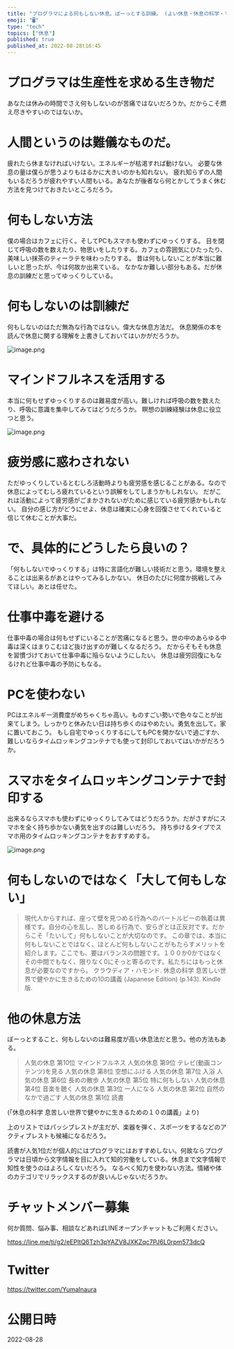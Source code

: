 ```yaml
---
title: "プログラマによる何もしない休息。ぼーっとする訓練。 (よい休息・休息の科学・マインドフルネス・瞑想)"
emoji: "🖥"
type: "tech"
topics: ["休息"]
published: true
published_at: 2022-08-28t16:45
---
```



# プログラマは生産性を求める生き物だ

あなたは休みの時間でさえ何もしないのが苦痛ではないだろうか。だからこそ燃え尽きやすいのではないか。

# 人間というのは難儀なものだ。

疲れたら休まなければいけない。エネルギーが枯渇すれば動けない。
必要な休息の量は僕らが思うよりもはるかに大きいのかも知れない。
疲れ知らずの人間もいるだろうが疲れやすい人間もいる。あなたが後者なら何とかしてうまく休む方法を見つけておきたいところだろう。

# 何もしない方法

僕の場合はカフェに行く。そしてPCもスマホも使わずにゆっくりする。
目を閉じて呼吸の数を数えたり、物思いをしたりする。カフェの雰囲気にひたったり、美味しい抹茶のティーラテを味わったりする。
昔は何もしないことが本当に難しいと思ったが、今は何故か出来ている。
なかなか難しい部分もある。だが休息の訓練だと思ってゆっくりしている。

# 何もしないのは訓練だ

何もしないのはただ無為な行為ではない。偉大な休息方法だ。
休息関係の本を読んで休息に関する理解を上書きしておいてはいかがだろうか。

![image.png](https://qiita-image-store.s3.ap-northeast-1.amazonaws.com/0/89618/58246356-3daa-b708-2dc3-38828773cbe6.png)

# マインドフルネスを活用する

本当に何もせずゆっくりするのは難易度が高い。難しければ呼吸の数を数えたり、呼吸に意識を集中してみてはどうだろうか。
瞑想の訓練経験は休息に役立つと思う。

![image.png](https://qiita-image-store.s3.ap-northeast-1.amazonaws.com/0/89618/ac47ad63-e2a0-8264-6ba7-0a63c212ef8d.png)


# 疲労感に惑わされない

ただゆっくりしているとむしろ活動時よりも疲労感を感じることがある。なので休息によってむしろ疲れているという誤解をしてしまうかもしれない。
だがこれは活動によって疲労感がごまかされないがために感じている疲労感かもしれない。
自分の感じ方がどうにせよ、休息は確実に心身を回復させてくれていると信じて休むことが大事だ。

# で、具体的にどうしたら良いの？
「何もしないでゆっくりする」は特に言語化が難しい技術だと思う。環境を整えることは出来るがあとはやってみるしかない。
休日のたびに何度か挑戦してみてほしい。あとは任せた。

# 仕事中毒を避ける

仕事中毒の場合は何もせずにいることが苦痛になると思う。世の中のあらゆる中毒は深くはまりこむほど抜け出すのが難しくなるだろう。
だからそもそも休息を習慣づけておいて仕事中毒に陥らないようにしたい。
休息は疲労回復にもなるけれど仕事中毒の予防にもなる。

# PCを使わない

PCはエネルギー消費度がめちゃくちゃ高い。ものすごい勢いで色々なことが出来てしまう。しっかりと休みたい日は持ち歩くのはやめたい。勇気を出して。家に置いておこう。
もし自宅でゆっくりするにしてもPCを開かないで過ごすか、難しいならタイムロッキングコンテナでも使って封印しておいてはいかがだろうか。

# スマホをタイムロッキングコンテナで封印する

出来るならスマホも使わずにゆっくりしてみてはどうだろうか。だがさすがにスマホを全く持ち歩かない勇気を出すのは難しいだろう。
持ち歩けるタイプでスマホ用のタイムロッキングコンテナをおすすめする。

![image.png](https://qiita-image-store.s3.ap-northeast-1.amazonaws.com/0/89618/c0ec2d3f-45f6-7caa-2786-7cc53c3f0711.png)


# 何もしないのではなく「大して何もしない」
> 現代人からすれば、座って壁を見つめる行為へのバートルビーの執着は異様です。自分の心を乱し、苦しめる行為で、安らぎとは正反対です。だからこそ「たいして」何もしないことが大切なのです。
この章では、本当に何もしないことではなく、ほとんど何もしないことがもたらすメリットを紹介します。ここでも、要はバランスの問題です。１００か0かではなくその中間でもなく、限りなく0にそっと寄るのです。私たちにはもっと休息が必要なのですから。
クラウディア・ハモンド. 休息の科学 息苦しい世界で健やかに生きるための10の講義 (Japanese Edition) (p.143). Kindle 版.
# 他の休息方法
ぼーっとすること、何もしないのは難易度が高い休息法だと思う。他の方法もある。

>人気の休息 第10位 マインドフルネス
人気の休息 第9位 テレビ(動画コンテンツ)を見る
人気の休息 第8位 空想にふける
人気の休息 第7位 入浴
人気の休息 第6位 長めの散歩
人気の休息 第5位 特に何もしない
人気の休息 第4位 音楽を聴く
人気の休息 第3位 一人になる
人気の休息 第2位 自然のなかで過ごす
人気の休息 第1位 読書

(「休息の科学 息苦しい世界で健やかに生きるための１０の講義」より)

上のリストではパッシブレストが主だが、楽器を弾く、スポーツをするなどのアクティブレストも候補になるだろう。

読書が人気1位だが個人的にはプログラマにはおすすめしない。何故ならプログラマは日頃から文字情報を目に入れて知的労働をしている。休息まで文字情報で知性を使うのはよろしくないだろう。
なるべく知力を使わない方法。情緒や体のカテゴリでリラックスするのが良いんじゃないだろうか。

<!-- Update From Qiita API -->

# チャットメンバー募集


何か質問、悩み事、相談などあればLINEオープンチャットもご利用ください。

https://line.me/ti/g2/eEPltQ6Tzh3pYAZV8JXKZqc7PJ6L0rpm573dcQ


# Twitter

https://twitter.com/YumaInaura

<!-- Update From Qiita API -->


# 公開日時

2022-08-28
